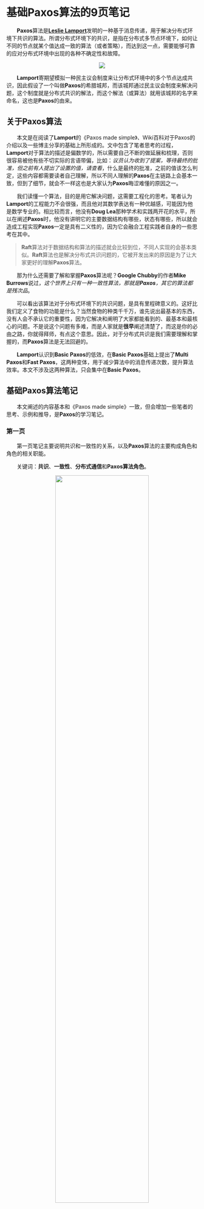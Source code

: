 # 基础Paxos算法的9页笔记

&nbsp;&nbsp;&nbsp;&nbsp;&nbsp;&nbsp;&nbsp;**Paxos**算法是[**Leslie Lamport**](https://www.microsoft.com/en-us/research/people/lamport/)发明的一种基于消息传递，用于解决分布式环境下共识的算法。所谓分布式环境下的共识，是指在分布式多节点环境下，如何让不同的节点就某个值达成一致的算法（或者策略），而达到这一点，需要能够可靠的应对分布式环境中出现的各种不确定性和故障。

<center>
<img src="https://weipeng2k.github.io/hot-wind/resources/basic-paxos-9-pages-notes/greece-paxos.jpeg">
</center>

&nbsp;&nbsp;&nbsp;&nbsp;&nbsp;&nbsp;&nbsp;**Lamport**寄期望模拟一种民主议会制度来让分布式环境中的多个节点达成共识，因此假设了一个叫做**Paxos**的希腊城邦，而该城邦通过民主议会制度来解决问题，这个制度就是分布式共识的解法，而这个解法（或算法）就用该城邦的名字来命名，这也是**Paxos**的由来。

## 关于**Paxos**算法

&nbsp;&nbsp;&nbsp;&nbsp;&nbsp;&nbsp;&nbsp;本文是在阅读了**Lamport**的《Paxos made simple》、Wiki百科对于Paxos的介绍以及一些博主分享的基础上所形成的。文中包含了笔者思考的过程，**Lamport**对于算法的描述是偏数学的，所以需要自己不断的做延展和梳理，否则很容易被他有些不切实际的言语带偏，比如：*议员认为收到了提案，等待最终的批准，但之前有人提出了设置的值，请查看*，什么是最终的批准，之前的值该怎么判定，这些内容都需要读者自己理解，所以不同人理解的**Paxos**在主链路上会基本一致，但到了细节，就会不一样这也是大家认为**Paxos**晦涩难懂的原因之一。

&nbsp;&nbsp;&nbsp;&nbsp;&nbsp;&nbsp;&nbsp;我们读懂一个算法，目的是用它解决问题，这需要工程化的思考。笔者认为**Lamport**的工程能力不会很强，而且他对其数学表达有一种优越感，可能因为他是数学专业的。相比较而言，他没有**Doug Lea**那种学术和实践两开花的水平，所以在阐述**Paxos**时，他没有讲明它的主要数据结构有哪些，状态有哪些，所以就会造成工程实现**Paxos**一定是具有二义性的，因为它会融合工程实践者自身的一些思考在其中。

> **Raft**算法对于数据结构和算法的描述就会比较到位，不同人实现的会基本类似。**Raft**算法也是解决分布式共识问题的，它被开发出来的原因是为了让大家更好的理解**Paxos**算法。

&nbsp;&nbsp;&nbsp;&nbsp;&nbsp;&nbsp;&nbsp;那为什么还需要了解和掌握**Paxos**算法呢？**Google Chubby**的作者**Mike Burrows**说过，*这个世界上只有一种一致性算法，那就是**Paxos**，其它的算法都是残次品*。

&nbsp;&nbsp;&nbsp;&nbsp;&nbsp;&nbsp;&nbsp;可以看出该算法对于分布式环境下的共识问题，是具有里程碑意义的。这好比我们定义了食物的功能是什么？当然食物的种类千千万，谁先说出最基本的东西，没有人会不承认它的重要性，因为它解决和阐明了大家都能看到的、最基本和最核心的问题。不是说这个问题有多难，而是人家就是**很早**阐述清楚了，而这是你的必由之路，你就得拜师，有点这个意思。因此，对于分布式共识是我们需要理解和掌握的，而**Paxos**算法是无法回避的。

&nbsp;&nbsp;&nbsp;&nbsp;&nbsp;&nbsp;&nbsp;**Lamport**认识到**Basic Paxos**的低效，在**Basic Paxos**基础上提出了**Multi Paxos**和**Fast Paxos**，这两种变体，用于减少算法中的消息传递次数，提升算法效率。本文不涉及这两种算法，只会集中在**Basic Paxos**。

## 基础**Paxos**算法笔记

&nbsp;&nbsp;&nbsp;&nbsp;&nbsp;&nbsp;&nbsp;本文阐述的内容基本和《Paxos made simple》一致，但会增加一些笔者的思考、示例和推导，是**Paxos**的学习笔记。

### 第一页

&nbsp;&nbsp;&nbsp;&nbsp;&nbsp;&nbsp;&nbsp;第一页笔记主要说明共识和一致性的关系，以及**Paxos**算法的主要构成角色和角色的相关职能。

&nbsp;&nbsp;&nbsp;&nbsp;&nbsp;&nbsp;&nbsp;关键词：**共识**、**一致性**、**分布式通信**和**Paxos算法角色**。

<center>
<img src="https://weipeng2k.github.io/hot-wind/resources/basic-paxos-9-pages-notes/paxos-note-1.jpg" width="70%">
</center>

&nbsp;&nbsp;&nbsp;&nbsp;&nbsp;&nbsp;&nbsp;**Paxos**算法是一种共识（Consensus）算法，而非一致性（Consistency）算法。

&nbsp;&nbsp;&nbsp;&nbsp;&nbsp;&nbsp;&nbsp;我们常见认知中，认为**Paxos**就是一个能够解决一致性的神奇东西，但是它并没有那么强大，它只是一个算法策略，没有一点工程化的能力，而一致性才是工程需要考虑的问题。可以认为：一致性是一个目标，是我们在分布式环境中追寻的一个目标，而要在分布式环境中达成这个目标，就需要（分布式环境中的）多个节点，它们能够形成共识，拟人的话就是：*对某件事情有一致的看法*。

&nbsp;&nbsp;&nbsp;&nbsp;&nbsp;&nbsp;&nbsp;这里的共识就是一种手段，因此利用共识可以达成一致性，它们的关系如下图：

<center>
<img src="https://weipeng2k.github.io/hot-wind/resources/basic-paxos-9-pages-notes/consensus-consistency.png" width="50%">
</center>

&nbsp;&nbsp;&nbsp;&nbsp;&nbsp;&nbsp;&nbsp;在共识之上，实际可以做很多应用场景，共识是基础，也是一种工具。

&nbsp;&nbsp;&nbsp;&nbsp;&nbsp;&nbsp;&nbsp;如果要在分布式环境中需要形成共识，那就一定需要（分布式环境中的）各个节点能够进行通信，否则那就是玄学。分布式通信方式主要有两种，一种是共享内存，一种是消息传递，前者可以认为通过远程网络让各个计算节点共享一块内存，从而做到如同单个机器中的数据交换一样，只需要做好并发控制，就能实现多机互通，而后者使用消息的方式在多个节点之间传递信息，而这种异步，看似不可靠的方式实际是分布式通信常用的方式。

&nbsp;&nbsp;&nbsp;&nbsp;&nbsp;&nbsp;&nbsp;消息传递是异步的，也就代表了多节点之间不用过度考虑相互依赖，使得整体系统的体系结构变得简单且容易实施。消息由于在传输中会出现延迟、丢失和重投，这些由于网络不可靠的带来的问题其实不仅困扰着消息传递这种通讯方式，实际也会给对任何分布式通信带来麻烦，只是消息通信从一开始就要考虑这些问题。面向失败设计，以应对消息传递中的问题以及节点出现的故障。

&nbsp;&nbsp;&nbsp;&nbsp;&nbsp;&nbsp;&nbsp;共识可以简单的认为是分布式环境中各节点就某一个值达成一致。你没有看错，就是这么Low，论文里就是这么写的。但实际是这个值可能是一个字符串的值，也有可能是一条日志记录或者是一个文件。如果共识针对的值是一条日志，那么多个节点就对日志的顺序和内容产生共识，理解一致，如果将日志在不同节点进行回放，那么就算节点是一个复杂的系统，也不会导致出现不同状态的节点。如果这么说，就会觉得共识有点作用了吧？原本的论文没有提到应用，所以就做了一个值的比喻，因此会看的没有什么感觉。

&nbsp;&nbsp;&nbsp;&nbsp;&nbsp;&nbsp;&nbsp;**Paxos**是**Lamport**虚构的一个希腊城邦，它实行西方人最崇尚的民主议会制度，而这个民主议会制度就是**Paxos**共识算法，可见**Lamport**将该算法拟人化了，也从侧面证明了他对该算法非常喜爱。在算法中，每个分布式中的节点被城邦中的议员代替，普通的民众通过将自己的想法（也就是设置值的请求）提供给议员，由议员提交到议会进行讨论，议员们在议会中讨论这个提议，并形成大家认可的决议。

&nbsp;&nbsp;&nbsp;&nbsp;&nbsp;&nbsp;&nbsp;由于议员可以响应民众，也可以提起提议，更能够参与决议的表决，这么多职责很难形式化到算法中，所以**Lamport**认为议员实际上是有角色之分的。议员的角色包括：提议者、接受者和学习者，它们的名称和基本职能见下表：

|角色|名称|职能描述|
|----|----|----|
|**Proposer**|提议者|接收请求，发起提议|
|**Acceptor**|接受者|讨论提议，形成决议|
|**Learner**|学习者|接受决议，发送响应|

&nbsp;&nbsp;&nbsp;&nbsp;&nbsp;&nbsp;&nbsp;一个议员可以身兼多个角色，这代表一个节点可以干多种事情，从侧面上看不同角色的特定属性不会设置在议员身上，而是和角色相关联。

### 第二页

&nbsp;&nbsp;&nbsp;&nbsp;&nbsp;&nbsp;&nbsp;第二页笔记探讨了主从结构和**Paxos**算法角色的关系，以及算法中的提案信息结构和批准过程。

&nbsp;&nbsp;&nbsp;&nbsp;&nbsp;&nbsp;&nbsp;关键词：**主从结构**、**提案**、**决议**和**批准过程**。

<center>
<img src="https://weipeng2k.github.io/hot-wind/resources/basic-paxos-9-pages-notes/paxos-note-2.jpg" width="70%">
</center>

&nbsp;&nbsp;&nbsp;&nbsp;&nbsp;&nbsp;&nbsp;**Paxos**算法的过程是由**Proposer**提出提案，**Acceptor**讨论提案形成决议，可见如果决议是一次被多节点承认的变更，那么该决议对应提案的提出则是数据变更的入口。

&nbsp;&nbsp;&nbsp;&nbsp;&nbsp;&nbsp;&nbsp;如果数据变更的入口是集中的，也就是一个人说了算，那么这个结构就是简单的，比如：主从模式（*Master-Slave*）。

> *主从模式*是分布式环境中一种常见的节点拓扑关系，它常见于数据存储层，如：**Mysql**的主从模式，通过将写请求统一派发给唯一的主节点，同时将读请求离散派发到多个读节点，而数据变更首先流入到主节点，然后再异步复制到读节点，通过大量的读节点（在可以容忍极小延迟的情况下）来提升系统吞吐量。

&nbsp;&nbsp;&nbsp;&nbsp;&nbsp;&nbsp;&nbsp;主从模式通过将写收敛到一个节点来达成共识，如果用**Paxos**算法角色来描述主从模式，那么也就是`Master = Proposer + Acceptor`，数据变更发起以及生效，在一个节点。如果主从模式的写会发生在多个节点，主从模式将无法工作，因为无法判定各个节点中的变更，哪些是被多节点所认可的，会出现数据混乱。

&nbsp;&nbsp;&nbsp;&nbsp;&nbsp;&nbsp;&nbsp;有同学会问：*单元化是不是可以解决主从结构这种只有单点可写的问题呢？*

&nbsp;&nbsp;&nbsp;&nbsp;&nbsp;&nbsp;&nbsp;**单元化**是一种按照业务领域（比如：用户ID）分区的技术，它将部分业务数据的写控制在某一个单元（一批机器，一般在一个机房中），但数据的写也还会同步回其他单元，通过使用多单元的形式，让全量机器都参与工作，提升利用率（不用冷备模式）的同时，也提升了可用性（通过切换单元的方式），其概念如下图：

<center>
<img src="https://weipeng2k.github.io/hot-wind/resources/basic-paxos-9-pages-notes/unit-write-mode.png" width="50%">
</center>

&nbsp;&nbsp;&nbsp;&nbsp;&nbsp;&nbsp;&nbsp;实际仔细看**单元化**，它也是主从模式的一个变体。因为它将可以预见的一种模式的写，比如：用户ID按10取模为5的写请求，派发到固定的机器上，通过添加了这层路由，使得写吞吐量变大，但每个单元内还是主从结构。这种技术方案只是在原有**主从模式**基础上，做了一个**集群版**，并没有真正的解决多节点写的问题。

&nbsp;&nbsp;&nbsp;&nbsp;&nbsp;&nbsp;&nbsp;**数据变更请求 = 写请求 = 提案（Proposal）**。

&nbsp;&nbsp;&nbsp;&nbsp;&nbsp;&nbsp;&nbsp;**Paxos**算法将一个写请求抽象为**Proposal**，如果将**Proposal**就视为请求的内容，也就是一个值，那多方一起写，就无法区分先后，这属于给自己找麻烦，毕竟写的发起是对方，但写的协议我们是可以控制的。因此，**Proposal**可以包含两个部分：编号和值，前者可以理解为一个全局唯一且顺序的编号，后者就是变更请求的内容。

&nbsp;&nbsp;&nbsp;&nbsp;&nbsp;&nbsp;&nbsp;当**Proposal**通过了多数**Acceptor**的表决同意后，**Proposal**就通过了，形成了多个节点认可的内容，我们可以称为决议（**Resolution**）。

> 决议来自于提案，但高于提案（被多方认可）。

&nbsp;&nbsp;&nbsp;&nbsp;&nbsp;&nbsp;&nbsp;**Proposal**批准的过程可以看笔记中的示例，多个**Proposer**可以提出**Proposal**，然后不同的**Acceptor**进行表决，如果某个**Proposal**得到多数**Acceptor**的支持，那么该**Proposal**就成为**Resolution**。

&nbsp;&nbsp;&nbsp;&nbsp;&nbsp;&nbsp;&nbsp;以*P1*提案为例，一个**Proposer**提出**Proposal**，*P1*到议会讨论，总共有三位**Acceptor**，它们接受了该**Proposal**，从而使**Proposal**成为**Resolution**。从这里可以看出，**Proposer**想要提案通过，它必须知晓有多少个**Acceptor**，也必须将**Proposal**发给多数的**Acceptor**寄期望它能够得以通过。

> 发往多数的**Acceptor**是论文中始终扭扭捏捏没有正面说明的，可以想象，如果你不知道这个约束，你就会认为**Paxos**算法是个神仙算法，随便一发，怎么就多数了。

&nbsp;&nbsp;&nbsp;&nbsp;&nbsp;&nbsp;&nbsp;对于提案编号没有重复，这可以理解，但提案产生的一刻会出现重复吗？也就是说不同的**Proposer**接收到不同客户端的并发请求后，会自然的获取到不同的提案编号，还是会获取到一样的提案编号呢？如果注意力集中在编号唯一的约束上，可能会认为获取到不同的提案编号，一定是**Paxos**算法要求一个单点的编号生成器，但你通读论文都不会找到它，因为实际是后者，你会看到相同的编号，只是在提案阶段，而最终成文的决议，它一定是唯一的。相同编号的提案一定会在多个**Acceptor**之间产生角逐和竞争，然后通过一个提案，另外一个，只能再来一遍提案批准流程。

> 但另外一个提案会看到前一提案形成决议的结果。

&nbsp;&nbsp;&nbsp;&nbsp;&nbsp;&nbsp;&nbsp;至此，我们对于提案批准过程有以下（没有在论文中提到的）隐含约束：

* **Proposer**知晓所有的**Acceptor**

&nbsp;&nbsp;&nbsp;&nbsp;&nbsp;&nbsp;&nbsp;这样它能够发起有意义的提案，也能判定自己的提案是否得到多数人的支持；

* **Proposal**的编号会产生重复

&nbsp;&nbsp;&nbsp;&nbsp;&nbsp;&nbsp;&nbsp;因为它的生成需要结合相应**Proposer**的状态信息，而批准过程会使之去重。

### 第三页

&nbsp;&nbsp;&nbsp;&nbsp;&nbsp;&nbsp;&nbsp;第三页笔记讲述了**Acceptor**接受提案的逻辑，以及相应的逻辑约束。

&nbsp;&nbsp;&nbsp;&nbsp;&nbsp;&nbsp;&nbsp;关键词：**Acceptor**、**接受提案**、**提案**和**时间**。

<center>
<img src="https://weipeng2k.github.io/hot-wind/resources/basic-paxos-9-pages-notes/paxos-note-3.jpg" width="70%">
</center>

### 第四页

### 第五页

### 第六页

### 第七页

### 第八页

### 第九页

## 学习总结和感悟
